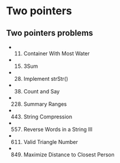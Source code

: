# Two pointers


## Two pointers problems
- 11. Container With Most Water
- 15. 3Sum
- 28. Implement strStr()
- 38. Count and Say
- 228. Summary Ranges
- 443. String Compression
- 557. Reverse Words in a String III
- 611. Valid Triangle Number
- 849. Maximize Distance to Closest Person






